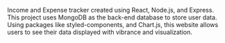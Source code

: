 Income and Expense tracker created using React, Node.js, and Express. This project uses MongoDB as the back-end database to store user data. Using packages like styled-components, and Chart.js, this website allows users to see their data displayed with vibrance and visualization.
